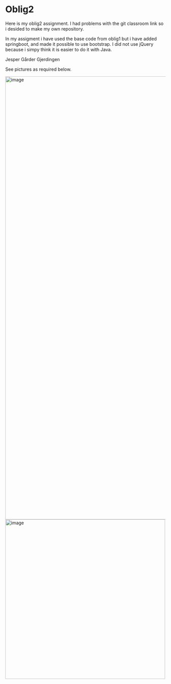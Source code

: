 # Oblig2

Here is my oblig2 assignment. I had problems with the git classroom link so i desided to make my own repository. 

In my assigment i have used the base code from oblig1 but i have added springboot, and made it possible to use bootstrap. I did not use jQuery because i simpy think it is easier to do it with Java. 

Jesper Gårder Gjerdingen

See pictures as required below.

<img width="1394" alt="image" src="https://github.com/Jespernnn/Oblig2/assets/143342267/cdad9d51-a73e-414c-9aac-769a82139f99">

<img width="502" alt="image" src="https://github.com/Jespernnn/Oblig2/assets/143342267/60d4b1a2-7b72-4f06-9597-5eaab935e403">






